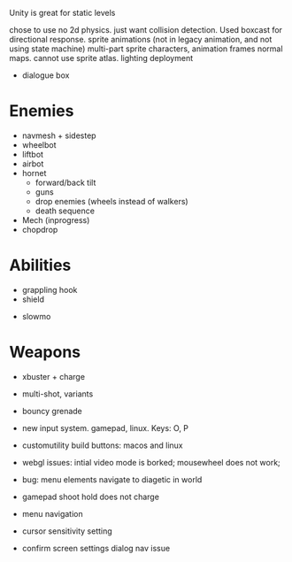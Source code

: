 
Unity is great for static levels

chose to use no 2d physics. just want collision detection. Used boxcast for directional response.
sprite animations (not in legacy animation, and not using state machine)
multi-part sprite characters, animation frames
normal maps. cannot use sprite atlas. lighting
deployment

- dialogue box

# Enemies
+ navmesh + sidestep
+ wheelbot
+ liftbot
+ airbot
+ hornet
  + forward/back tilt
  + guns
  + drop enemies (wheels instead of walkers)
  + death sequence
+ Mech (inprogress)
+ chopdrop

# Abilities
+ grappling hook
+ shield
- slowmo

# Weapons
+ xbuster + charge
* multi-shot, variants
+ bouncy grenade


+ new input system. gamepad, linux. Keys: O, P
+ customutility build buttons: macos and linux
+ webgl issues: intial video mode is borked; mousewheel does not work;
+ bug: menu elements navigate to diagetic in world
+ gamepad shoot hold does not charge
+ menu navigation
+ cursor sensitivity setting
+ confirm screen settings dialog nav issue
